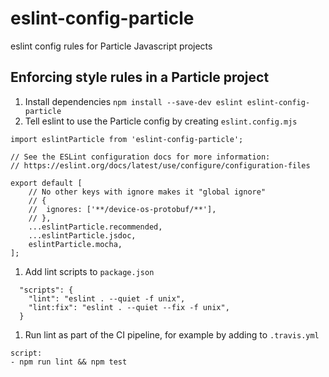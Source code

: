 # eslint-config-particle
eslint config rules for Particle Javascript projects

## Enforcing style rules in a Particle project

1. Install dependencies
`npm install --save-dev eslint eslint-config-particle`
1. Tell eslint to use the Particle config by creating `eslint.config.mjs`
```
import eslintParticle from 'eslint-config-particle';

// See the ESLint configuration docs for more information:
// https://eslint.org/docs/latest/use/configure/configuration-files

export default [
	// No other keys with ignore makes it "global ignore"
	// {
	// 	ignores: ['**/device-os-protobuf/**'],
	// },
	...eslintParticle.recommended,
	...eslintParticle.jsdoc,
	eslintParticle.mocha,
];
```
1. Add lint scripts to `package.json`
```
  "scripts": {
    "lint": "eslint . --quiet -f unix",
    "lint:fix": "eslint . --quiet --fix -f unix",
  }
```
1. Run lint as part of the CI pipeline, for example by adding to `.travis.yml`
```
script:
- npm run lint && npm test
```
